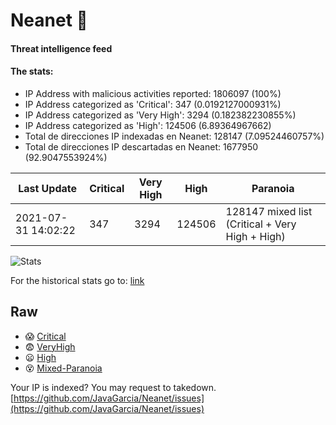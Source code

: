 # Neanet :hocho:
#### Threat intelligence feed
#### The stats:

- IP Address with malicious activities reported: 1806097 (100%)
- IP Address categorized as 'Critical':  347 (0.0192127000931%)
- IP Address categorized as 'Very High':  3294 (0.182382230855%)
- IP Address categorized as 'High':  124506 (6.89364967662)
- Total de direcciones IP indexadas en Neanet:  128147 (7.09524460757%)
- Total de direcciones IP descartadas en Neanet:  1677950 (92.9047553924%)

| Last Update | Critical | Very High | High | Paranoia |
| --- | --- | --- | --- | --- |
| 2021-07-31 14:02:22 | 347 | 3294 | 124506 | 128147 mixed list (Critical + Very High + High)|

![Stats](https://docs.google.com/spreadsheets/d/e/2PACX-1vSnaNMIXVabIpDJjufMlzH7poXnshF3mgd8Is1g9ytUEzVsP5my4Trn8f-xkoLLQ38xpL3HtmUexLo6/pubchart?oid=501124687&format=image)

For the historical stats go to: [link](/stats.csv)
## Raw
- :scream: [Critical](https://raw.githubusercontent.com/JavaGarcia/Neanet/master/blacklists/neanet_critical.txt)
- :fearful: [VeryHigh](https://raw.githubusercontent.com/JavaGarcia/Neanet/master/blacklists/neanet_veryHigh.txtt)
- :frowning: [High](https://raw.githubusercontent.com/JavaGarcia/Neanet/master/blacklists/neanet_high.txt)
- :dizzy_face: [Mixed-Paranoia](https://raw.githubusercontent.com/JavaGarcia/Neanet/master/blacklists/neanet_all.txt)


Your IP is indexed? You may request to takedown. [https://github.com/JavaGarcia/Neanet/issues](https://github.com/JavaGarcia/Neanet/issues)














































































































































































































































































































































































































































































































































































































































































































































































































































































































































































































































































































































































































































































































































































































































































































































































































































































































































































































































































































































































































































































































































































































































































































































































































































































































































































































































































































































































































































































































































































































































































































































































































































































































































































































































































































































































































































































































































































































































































































































































































































































































































































































































































































































































































































































































































































































































































































































































































































































































































































































































































































































































































































































































































































































































































































































































































































































































































































































































































































































































































































































































































































































































































































































































































































































































































































































































































































































































































































































































































































































































































































































































































































































































































































































































































































































































































































































































































































































































































































































































































































































































